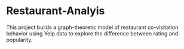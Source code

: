 # Restaurant-Analyis
This project builds a graph-theoretic model of restaurant co-visitation behavior using Yelp data to explore the difference between rating and popularity.
